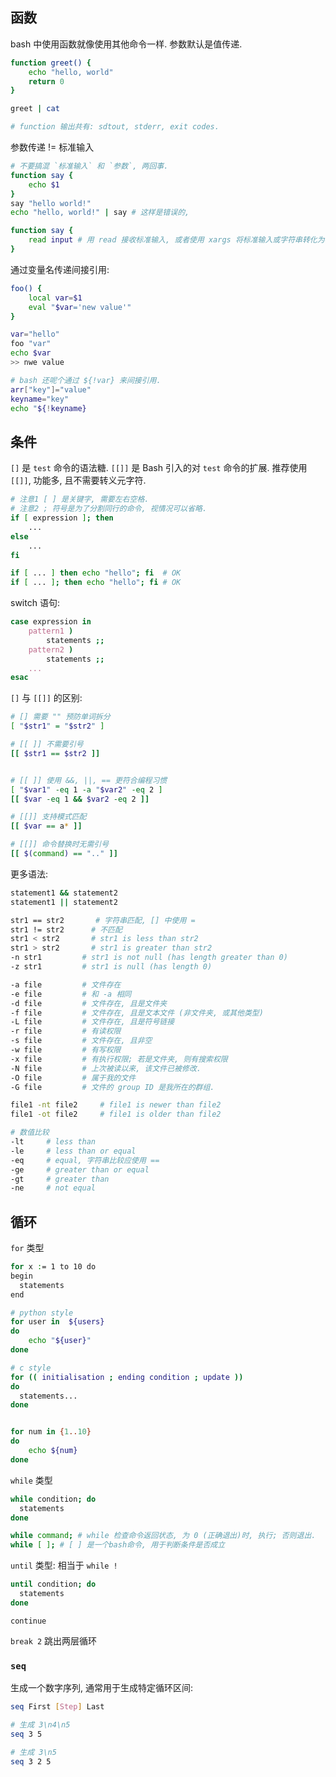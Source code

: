 ## 函数

bash 中使用函数就像使用其他命令一样. 参数默认是值传递.

```bash
function greet() {
    echo "hello, world"
    return 0
}

greet | cat

# function 输出共有: sdtout, stderr, exit codes.
```

参数传递 != 标准输入

```bash
# 不要搞混 `标准输入` 和 `参数`, 两回事.
function say {
    echo $1
}
say "hello world!"
echo "hello, world!" | say # 这样是错误的, 

function say {
	read input # 用 read 接收标准输入, 或者使用 xargs 将标准输入或字符串转化为参数.
}
```

通过变量名传递间接引用:

```bash
foo() {
	local var=$1
	eval "$var='new value'"
}

var="hello"
foo "var"
echo $var 
>> nwe value

# bash 还呢个通过 ${!var} 来间接引用.
arr["key"]="value"
keyname="key"
echo "${!keyname}
```

## 条件

`[]` 是 `test` 命令的语法糖. `[[]]` 是 Bash 引入的对 `test` 命令的扩展. 推荐使用 `[[]]`, 功能多, 且不需要转义元字符.

```bash
# 注意1 [ ] 是关键字, 需要左右空格.
# 注意2 ; 符号是为了分割同行的命令, 视情况可以省略.
if [ expression ]; then
    ...
else
    ...
fi

if [ ... ] then echo "hello"; fi  # OK
if [ ... ]; then echo "hello"; fi # OK
```

switch 语句:

```bash
case expression in
    pattern1 )
        statements ;;
    pattern2 )
        statements ;;
    ...
esac
```

`[]` 与 `[[]]` 的区别:

```sh
# [] 需要 "" 预防单词拆分
[ "$str1" = "$str2" ]

# [[ ]] 不需要引号
[[ $str1 == $str2 ]]


# [[ ]] 使用 &&, ||, == 更符合编程习惯
[ "$var1" -eq 1 -a "$var2" -eq 2 ]
[[ $var -eq 1 && $var2 -eq 2 ]]

# [[]] 支持模式匹配
[[ $var == a* ]]

# [[]] 命令替换时无需引号
[[ $(command) == ".." ]]
```

更多语法:

```sh
statement1 && statement2 
statement1 || statement2

str1 == str2       # 字符串匹配, [] 中使用 =
str1 != str2      # 不匹配
str1 < str2       # str1 is less than str2
str1 > str2       # str1 is greater than str2
-n str1         # str1 is not null (has length greater than 0)
-z str1         # str1 is null (has length 0)

-a file         # 文件存在
-e file         # 和 -a 相同
-d file         # 文件存在, 且是文件夹
-f file         # 文件存在, 且是文本文件 (非文件夹, 或其他类型)
-L file         # 文件存在, 且是符号链接
-r file         # 有读权限
-s file         # 文件存在, 且非空
-w file         # 有写权限
-x file         # 有执行权限; 若是文件夹, 则有搜索权限
-N file         # 上次被读以来, 该文件已被修改.
-O file         # 属于我的文件
-G file         # 文件的 group ID 是我所在的群组.

file1 -nt file2     # file1 is newer than file2
file1 -ot file2     # file1 is older than file2

# 数值比较
-lt     # less than
-le     # less than or equal
-eq     # equal, 字符串比较应使用 ==
-ge     # greater than or equal
-gt     # greater than
-ne     # not equal
```

## 循环

`for` 类型

```bash
for x := 1 to 10 do
begin
  statements
end

# python style
for user in  ${users}
do
	echo "${user}"
done

# c style
for (( initialisation ; ending condition ; update ))
do
  statements...
done


for num in {1..10}
do 
	echo ${num}
done
```

`while` 类型

```bash
while condition; do
  statements
done

while command; # while 检查命令返回状态, 为 0 (正确退出)时, 执行; 否则退出.
while [ ]; # [ ] 是一个bash命令, 用于判断条件是否成立
```

`until` 类型: 相当于 `while !`

```bash
until condition; do
  statements
done
```

`continue`

`break 2` 跳出两层循环

### `seq`

生成一个数字序列, 通常用于生成特定循环区间:

```bash
seq First [Step] Last

# 生成 3\n4\n5
seq 3 5

# 生成 3\n5
seq 3 2 5
```